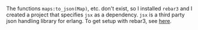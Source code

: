 The functions `maps:to_json(Map)`, etc. don't exist, so I installed `rebar3` and I created a project that specifies `jsx` as a dependency.  `jsx` is a third party json handling library for erlang.  To get setup with rebar3, see [here](http://stackoverflow.com/questions/34278982/what-is-the-easiest-way-for-beginners-to-install-a-module).
